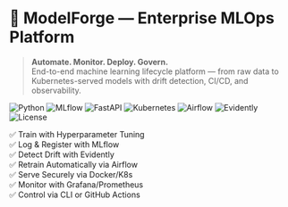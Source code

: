 # 🚀 ModelForge — Enterprise MLOps Platform 

> **Automate. Monitor. Deploy. Govern.**  
> End-to-end machine learning lifecycle platform — from raw data to Kubernetes-served models with drift detection, CI/CD, and observability.

![Python](https://img.shields.io/badge/Python-3.10+-blue?logo=python)
![MLflow](https://img.shields.io/badge/MLflow-Model%20Registry-red?logo=mlflow)
![FastAPI](https://img.shields.io/badge/FastAPI-JWT%20+%20Prometheus-green?logo=fastapi)
![Kubernetes](https://img.shields.io/badge/Kubernetes-Helm%20Deployed-blue?logo=kubernetes)
![Airflow](https://img.shields.io/badge/Airflow-Auto--Retrain-orange?logo=apache-airflow)
![Evidently](https://img.shields.io/badge/Evidently-Drift%20Detection-purple?logo=evidently)
![License](https://img.shields.io/badge/License-Apache%202.0-purple)

✅ Train with Hyperparameter Tuning  
✅ Log & Register with MLflow  
✅ Detect Drift with Evidently  
✅ Retrain Automatically via Airflow  
✅ Serve Securely via Docker/K8s  
✅ Monitor with Grafana/Prometheus  
✅ Control via CLI or GitHub Actions
